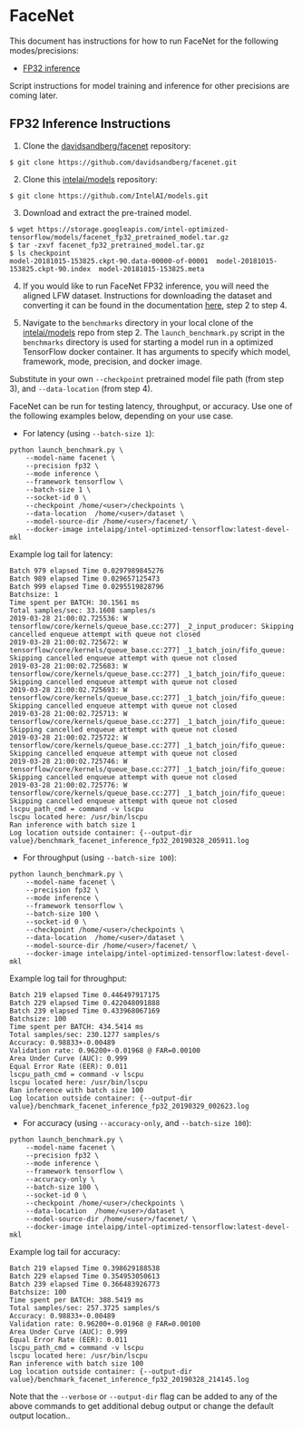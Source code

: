 # FaceNet

This document has instructions for how to run FaceNet for the
following modes/precisions:
* [FP32 inference](#fp32-inference-instructions)

Script instructions for model training and inference for other precisions are coming later.

## FP32 Inference Instructions

1. Clone the [davidsandberg/facenet](https://github.com/davidsandberg/facenet) repository:

```
$ git clone https://github.com/davidsandberg/facenet.git
```

2. Clone this [intelai/models](https://github.com/IntelAI/models)
repository:

```
$ git clone https://github.com/IntelAI/models.git
```

3. Download and extract the pre-trained model.
```
$ wget https://storage.googleapis.com/intel-optimized-tensorflow/models/facenet_fp32_pretrained_model.tar.gz
$ tar -zxvf facenet_fp32_pretrained_model.tar.gz
$ ls checkpoint
model-20181015-153825.ckpt-90.data-00000-of-00001  model-20181015-153825.ckpt-90.index  model-20181015-153825.meta
```

4. If you would like to run FaceNet FP32 inference, you will need the aligned LFW dataset.
Instructions for downloading the dataset and converting it can be found in the documentation
[here](https://github.com/davidsandberg/facenet/wiki/Validate-on-lfw), step 2 to step 4.

5. Navigate to the `benchmarks` directory in your local clone of
the [intelai/models](https://github.com/IntelAI/models) repo from step 2.
The `launch_benchmark.py` script in the `benchmarks` directory is
used for starting a model run in a optimized TensorFlow docker
container. It has arguments to specify which model, framework, mode,
precision, and docker image.

Substitute in your own `--checkpoint` pretrained model file path (from step 3),
and `--data-location` (from step 4).

FaceNet can be run for testing latency, throughput, or accuracy. 
Use one of the following examples below, depending on your use case.

* For latency (using `--batch-size 1`):

```
python launch_benchmark.py \
    --model-name facenet \
    --precision fp32 \
    --mode inference \
    --framework tensorflow \
    --batch-size 1 \
    --socket-id 0 \
    --checkpoint /home/<user>/checkpoints \
    --data-location  /home/<user>/dataset \
    --model-source-dir /home/<user>/facenet/ \
    --docker-image intelaipg/intel-optimized-tensorflow:latest-devel-mkl
```
Example log tail for latency:
```
Batch 979 elapsed Time 0.0297989845276
Batch 989 elapsed Time 0.029657125473
Batch 999 elapsed Time 0.0295519828796
Batchsize: 1
Time spent per BATCH: 30.1561 ms
Total samples/sec: 33.1608 samples/s
2019-03-28 21:00:02.725536: W tensorflow/core/kernels/queue_base.cc:277] _2_input_producer: Skipping cancelled enqueue attempt with queue not closed
2019-03-28 21:00:02.725672: W tensorflow/core/kernels/queue_base.cc:277] _1_batch_join/fifo_queue: Skipping cancelled enqueue attempt with queue not closed
2019-03-28 21:00:02.725683: W tensorflow/core/kernels/queue_base.cc:277] _1_batch_join/fifo_queue: Skipping cancelled enqueue attempt with queue not closed
2019-03-28 21:00:02.725693: W tensorflow/core/kernels/queue_base.cc:277] _1_batch_join/fifo_queue: Skipping cancelled enqueue attempt with queue not closed
2019-03-28 21:00:02.725713: W tensorflow/core/kernels/queue_base.cc:277] _1_batch_join/fifo_queue: Skipping cancelled enqueue attempt with queue not closed
2019-03-28 21:00:02.725722: W tensorflow/core/kernels/queue_base.cc:277] _1_batch_join/fifo_queue: Skipping cancelled enqueue attempt with queue not closed
2019-03-28 21:00:02.725746: W tensorflow/core/kernels/queue_base.cc:277] _1_batch_join/fifo_queue: Skipping cancelled enqueue attempt with queue not closed
2019-03-28 21:00:02.725776: W tensorflow/core/kernels/queue_base.cc:277] _1_batch_join/fifo_queue: Skipping cancelled enqueue attempt with queue not closed
lscpu_path_cmd = command -v lscpu
lscpu located here: /usr/bin/lscpu
Ran inference with batch size 1
Log location outside container: {--output-dir value}/benchmark_facenet_inference_fp32_20190328_205911.log
```

* For throughput (using `--batch-size 100`):

```
python launch_benchmark.py \
    --model-name facenet \
    --precision fp32 \
    --mode inference \
    --framework tensorflow \
    --batch-size 100 \
    --socket-id 0 \
    --checkpoint /home/<user>/checkpoints \
    --data-location  /home/<user>/dataset \
    --model-source-dir /home/<user>/facenet/ \
    --docker-image intelaipg/intel-optimized-tensorflow:latest-devel-mkl
```
Example log tail for throughput:
```
Batch 219 elapsed Time 0.446497917175
Batch 229 elapsed Time 0.422048091888
Batch 239 elapsed Time 0.433968067169
Batchsize: 100
Time spent per BATCH: 434.5414 ms
Total samples/sec: 230.1277 samples/s
Accuracy: 0.98833+-0.00489
Validation rate: 0.96200+-0.01968 @ FAR=0.00100
Area Under Curve (AUC): 0.999
Equal Error Rate (EER): 0.011
lscpu_path_cmd = command -v lscpu
lscpu located here: /usr/bin/lscpu
Ran inference with batch size 100
Log location outside container: {--output-dir value}/benchmark_facenet_inference_fp32_20190329_002623.log
```

* For accuracy (using `--accuracy-only`, and `--batch-size 100`):

```
python launch_benchmark.py \
    --model-name facenet \
    --precision fp32 \
    --mode inference \
    --framework tensorflow \
    --accuracy-only \
    --batch-size 100 \
    --socket-id 0 \
    --checkpoint /home/<user>/checkpoints \
    --data-location  /home/<user>/dataset \
    --model-source-dir /home/<user>/facenet/ \
    --docker-image intelaipg/intel-optimized-tensorflow:latest-devel-mkl
```
Example log tail for accuracy:
```
Batch 219 elapsed Time 0.398629188538
Batch 229 elapsed Time 0.354953050613
Batch 239 elapsed Time 0.366483926773
Batchsize: 100
Time spent per BATCH: 388.5419 ms
Total samples/sec: 257.3725 samples/s
Accuracy: 0.98833+-0.00489
Validation rate: 0.96200+-0.01968 @ FAR=0.00100
Area Under Curve (AUC): 0.999
Equal Error Rate (EER): 0.011
lscpu_path_cmd = command -v lscpu
lscpu located here: /usr/bin/lscpu
Ran inference with batch size 100
Log location outside container: {--output-dir value}/benchmark_facenet_inference_fp32_20190328_214145.log
```

Note that the `--verbose` or `--output-dir` flag can be added to any of the above commands
to get additional debug output or change the default output location..